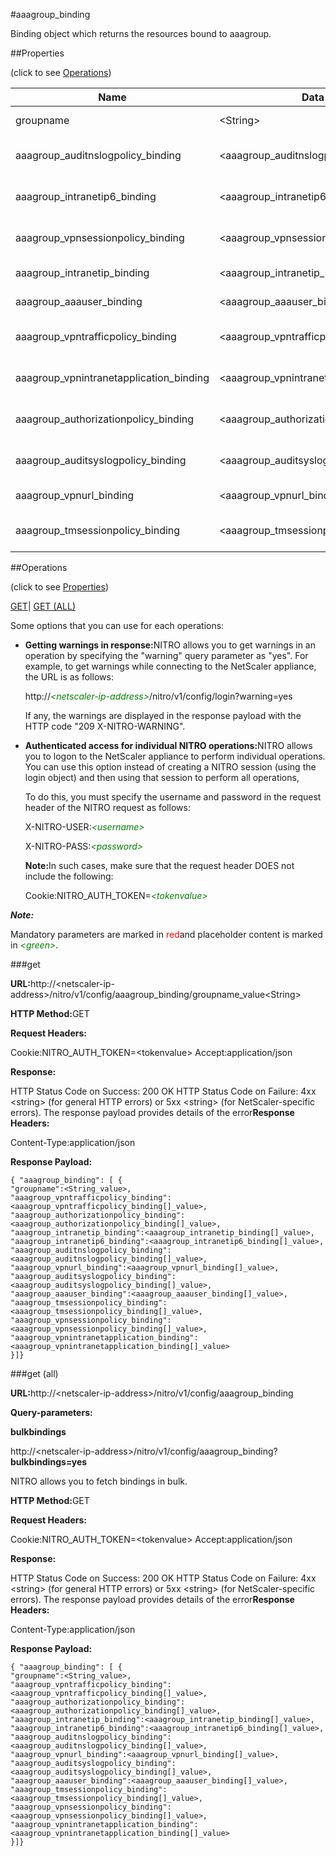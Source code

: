 #aaagroup_binding

Binding object which returns the resources bound to aaagroup.


##Properties 
<span>(click to see [Operations](#opera))</span>


<table><thead><tr><th>Name</th><th>Data Type</th><th>Permissions</th><th>Description</th></tr></thead><tbody><tr><td>groupname</td><td>&lt;String></td><td>Read-write</td><td>Name of the group.<br>Minimum length = 1</td></tr><tr><td>aaagroup_auditnslogpolicy_binding</td><td>&lt;aaagroup_auditnslogpolicy_binding[]></td><td>Read-only</td><td>auditnslogpolicy that can be bound to aaagroup.</td></tr><tr><td>aaagroup_intranetip6_binding</td><td>&lt;aaagroup_intranetip6_binding[]></td><td>Read-only</td><td>intranetip6 that can be bound to aaagroup.</td></tr><tr><td>aaagroup_vpnsessionpolicy_binding</td><td>&lt;aaagroup_vpnsessionpolicy_binding[]></td><td>Read-only</td><td>vpnsessionpolicy that can be bound to aaagroup.</td></tr><tr><td>aaagroup_intranetip_binding</td><td>&lt;aaagroup_intranetip_binding[]></td><td>Read-only</td><td>intranetip that can be bound to aaagroup.</td></tr><tr><td>aaagroup_aaauser_binding</td><td>&lt;aaagroup_aaauser_binding[]></td><td>Read-only</td><td>aaauser that can be bound to aaagroup.</td></tr><tr><td>aaagroup_vpntrafficpolicy_binding</td><td>&lt;aaagroup_vpntrafficpolicy_binding[]></td><td>Read-only</td><td>vpntrafficpolicy that can be bound to aaagroup.</td></tr><tr><td>aaagroup_vpnintranetapplication_binding</td><td>&lt;aaagroup_vpnintranetapplication_binding[]></td><td>Read-only</td><td>vpnintranetapplication that can be bound to aaagroup.</td></tr><tr><td>aaagroup_authorizationpolicy_binding</td><td>&lt;aaagroup_authorizationpolicy_binding[]></td><td>Read-only</td><td>authorizationpolicy that can be bound to aaagroup.</td></tr><tr><td>aaagroup_auditsyslogpolicy_binding</td><td>&lt;aaagroup_auditsyslogpolicy_binding[]></td><td>Read-only</td><td>auditsyslogpolicy that can be bound to aaagroup.</td></tr><tr><td>aaagroup_vpnurl_binding</td><td>&lt;aaagroup_vpnurl_binding[]></td><td>Read-only</td><td>vpnurl that can be bound to aaagroup.</td></tr><tr><td>aaagroup_tmsessionpolicy_binding</td><td>&lt;aaagroup_tmsessionpolicy_binding[]></td><td>Read-only</td><td>tmsessionpolicy that can be bound to aaagroup.</td></tr></tbody></table>
##Operations 
<span>(click to see [Properties](#prope))</span>


[GET]()| [GET (ALL)](#get-)


Some options that you can use for each operations:
<ul><li><p><b>Getting warnings in response:</b>NITRO allows you to get warnings in an operation by specifying the "warning" query parameter as "yes". For example, to get warnings while connecting to the NetScaler appliance, the URL is as follows:</p><p>http://<span style="color:green;font-style:italic;">&lt;netscaler-ip-address&gt;</span>/nitro/v1/config/login?warning=yes</p><p>If any, the warnings are displayed in the response payload with the HTTP code "209 X-NITRO-WARNING".</p></li><li><p><b>Authenticated access for individual NITRO operations:</b>NITRO allows you to logon to the NetScaler appliance to perform individual operations. You can use this option instead of creating a NITRO session (using the login object) and then using that session to perform all operations,</p><p>To do this, you must specify the username and password in the request header of the NITRO request as follows:</p><p>X-NITRO-USER:<span style="color:green;font-style:italic;">&lt;username&gt;</span></p><p>X-NITRO-PASS:<span style="color:green;font-style:italic;">&lt;password&gt;</span></p><p><b>Note:</b>In such cases, make sure that the request header DOES not include the following:</p><p>Cookie:NITRO_AUTH_TOKEN=<span style="color:green;font-style:italic;">&lt;tokenvalue&gt;</span></p></li></ul>



***Note:*** 
Mandatory parameters are marked in <span style="color:#FF0000;">red</span>and placeholder content is marked in <span style="color:green;font-style:italic">&lt;green&gt;</span>.

###get



<b>URL:</b>http://&lt;netscaler-ip-address&gt;/nitro/v1/config/aaagroup_binding/groupname_value&lt;String&gt;
<b>HTTP Method:</b>GET
<b>Request Headers:</b>

Cookie:NITRO_AUTH_TOKEN=&lt;tokenvalue&gt;Accept:application/json

<b>Response:</b>
HTTP Status Code on Success: 200 OKHTTP Status Code on Failure: 4xx &lt;string&gt; (for general HTTP errors) or 5xx &lt;string&gt; (for NetScaler-specific errors). The response payload provides details of the error<b>Response Headers:</b>

Content-Type:application/json

<b>Response Payload: </b>```{ "aaagroup_binding": [ {"groupname":<String_value>,"aaagroup_vpntrafficpolicy_binding":<aaagroup_vpntrafficpolicy_binding[]_value>,"aaagroup_authorizationpolicy_binding":<aaagroup_authorizationpolicy_binding[]_value>,"aaagroup_intranetip_binding":<aaagroup_intranetip_binding[]_value>,"aaagroup_intranetip6_binding":<aaagroup_intranetip6_binding[]_value>,"aaagroup_auditnslogpolicy_binding":<aaagroup_auditnslogpolicy_binding[]_value>,"aaagroup_vpnurl_binding":<aaagroup_vpnurl_binding[]_value>,"aaagroup_auditsyslogpolicy_binding":<aaagroup_auditsyslogpolicy_binding[]_value>,"aaagroup_aaauser_binding":<aaagroup_aaauser_binding[]_value>,"aaagroup_tmsessionpolicy_binding":<aaagroup_tmsessionpolicy_binding[]_value>,"aaagroup_vpnsessionpolicy_binding":<aaagroup_vpnsessionpolicy_binding[]_value>,"aaagroup_vpnintranetapplication_binding":<aaagroup_vpnintranetapplication_binding[]_value>}]}```



###get (all)



<b>URL:</b>http://&lt;netscaler-ip-address&gt;/nitro/v1/config/aaagroup_binding
<b>Query-parameters:</b>
<b>bulkbindings</b>
http://&lt;netscaler-ip-address&gt;/nitro/v1/config/aaagroup_binding?<b>bulkbindings=yes</b>
NITRO allows you to fetch bindings in bulk.



<b>HTTP Method:</b>GET
<b>Request Headers:</b>

Cookie:NITRO_AUTH_TOKEN=&lt;tokenvalue&gt;Accept:application/json

<b>Response:</b>
HTTP Status Code on Success: 200 OKHTTP Status Code on Failure: 4xx &lt;string&gt; (for general HTTP errors) or 5xx &lt;string&gt; (for NetScaler-specific errors). The response payload provides details of the error<b>Response Headers:</b>

Content-Type:application/json

<b>Response Payload: </b>```{ "aaagroup_binding": [ {"groupname":<String_value>,"aaagroup_vpntrafficpolicy_binding":<aaagroup_vpntrafficpolicy_binding[]_value>,"aaagroup_authorizationpolicy_binding":<aaagroup_authorizationpolicy_binding[]_value>,"aaagroup_intranetip_binding":<aaagroup_intranetip_binding[]_value>,"aaagroup_intranetip6_binding":<aaagroup_intranetip6_binding[]_value>,"aaagroup_auditnslogpolicy_binding":<aaagroup_auditnslogpolicy_binding[]_value>,"aaagroup_vpnurl_binding":<aaagroup_vpnurl_binding[]_value>,"aaagroup_auditsyslogpolicy_binding":<aaagroup_auditsyslogpolicy_binding[]_value>,"aaagroup_aaauser_binding":<aaagroup_aaauser_binding[]_value>,"aaagroup_tmsessionpolicy_binding":<aaagroup_tmsessionpolicy_binding[]_value>,"aaagroup_vpnsessionpolicy_binding":<aaagroup_vpnsessionpolicy_binding[]_value>,"aaagroup_vpnintranetapplication_binding":<aaagroup_vpnintranetapplication_binding[]_value>}]}```



